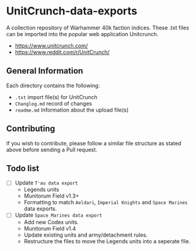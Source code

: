 # UnitCrunch-data-exports
A collection repository of Warhammer 40k faction indices. These .txt files can be imported into the popular web application Unitcrunch.
* https://www.unitcrunch.com/
* https://www.reddit.com/r/UnitCrunch/

## General Information
Each directory contains the following:
* `.txt` import file(s) for UnitCrunch
* `Changlog.md` record of changes
* `readme.md` Information about the upload file(s)

## Contributing
If you wish to contribute, please follow a similar file structure as stated above before sending a Pull request.

## Todo list
- [ ] Update `T'au data export`
  *  Legends units 
  *  Munitorum Field v1.3+
  *  Formatting to match `Aeldari`, `Imperial Knights` and `Space Marines` data exports.
- [ ] Update `Space Marines data export`
  *  Add new Codex units.
  *  Munitorum Field v1.4
  *  Update existing units and army/detachment rules.
  *  Restructure the files to move the Legends units into a seperate file.
